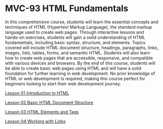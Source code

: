 # MVC-93 HTML Fundamentals
In this comprehensive course, students will learn the essential concepts and techniques of HTML (Hypertext Markup Language), the standard markup language used to create web pages. Through interactive lessons and hands-on exercises, students will gain a solid understanding of HTML fundamentals, including basic syntax, structure, and elements. Topics covered will include HTML document structure, headings, paragraphs, links, images, lists, tables, forms, and semantic HTML. Students will also learn how to create web pages that are accessible, responsive, and compatible with various devices and browsers. By the end of this course, students will be able to create basic web pages using HTML and will have a solid foundation for further learning in web development. No prior knowledge of HTML or web development is required, making this course perfect for beginners looking to start their web development journey.

[Lesson 01 Introduction to HTML](Lesson_01/Readme.md)

[Lesson 02 Basic HTML Document Structure](Lesson_02/Readme.md)

[Lesson 03 HTML Elements and Tags](Lesson_03/Readme.md)

[Lesson 04 Working with Links](Lesson_04/Readme.md)
